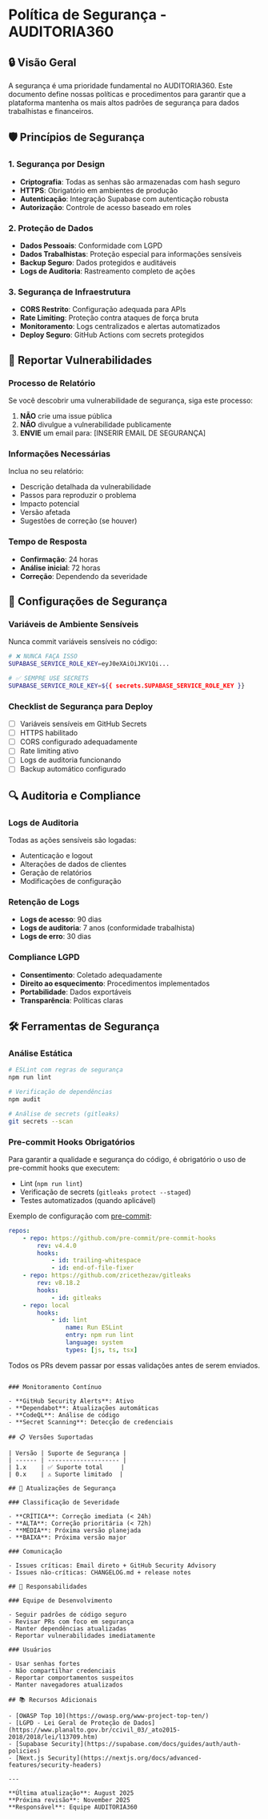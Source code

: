# Política de Segurança - AUDITORIA360

## 🔒 Visão Geral

A segurança é uma prioridade fundamental no AUDITORIA360. Este documento define nossas políticas e procedimentos para garantir que a plataforma mantenha os mais altos padrões de segurança para dados trabalhistas e financeiros.

## 🛡️ Princípios de Segurança

### 1. Segurança por Design

- **Criptografia**: Todas as senhas são armazenadas com hash seguro
- **HTTPS**: Obrigatório em ambientes de produção
- **Autenticação**: Integração Supabase com autenticação robusta
- **Autorização**: Controle de acesso baseado em roles

### 2. Proteção de Dados

- **Dados Pessoais**: Conformidade com LGPD
- **Dados Trabalhistas**: Proteção especial para informações sensíveis
- **Backup Seguro**: Dados protegidos e auditáveis
- **Logs de Auditoria**: Rastreamento completo de ações

### 3. Segurança de Infraestrutura

- **CORS Restrito**: Configuração adequada para APIs
- **Rate Limiting**: Proteção contra ataques de força bruta
- **Monitoramento**: Logs centralizados e alertas automatizados
- **Deploy Seguro**: GitHub Actions com secrets protegidos

## 🚨 Reportar Vulnerabilidades

### Processo de Relatório

Se você descobrir uma vulnerabilidade de segurança, siga este processo:

1. **NÃO** crie uma issue pública
2. **NÃO** divulgue a vulnerabilidade publicamente
3. **ENVIE** um email para: [INSERIR EMAIL DE SEGURANÇA]

### Informações Necessárias

Inclua no seu relatório:

- Descrição detalhada da vulnerabilidade
- Passos para reproduzir o problema
- Impacto potencial
- Versão afetada
- Sugestões de correção (se houver)

### Tempo de Resposta

- **Confirmação**: 24 horas
- **Análise inicial**: 72 horas
- **Correção**: Dependendo da severidade

## 🔐 Configurações de Segurança

### Variáveis de Ambiente Sensíveis

Nunca commit variáveis sensíveis no código:

```bash
# ❌ NUNCA FAÇA ISSO
SUPABASE_SERVICE_ROLE_KEY=eyJ0eXAiOiJKV1Qi...

# ✅ SEMPRE USE SECRETS
SUPABASE_SERVICE_ROLE_KEY=${{ secrets.SUPABASE_SERVICE_ROLE_KEY }}
```

### Checklist de Segurança para Deploy

- [ ] Variáveis sensíveis em GitHub Secrets
- [ ] HTTPS habilitado
- [ ] CORS configurado adequadamente
- [ ] Rate limiting ativo
- [ ] Logs de auditoria funcionando
- [ ] Backup automático configurado

## 🔍 Auditoria e Compliance

### Logs de Auditoria

Todas as ações sensíveis são logadas:

- Autenticação e logout
- Alterações de dados de clientes
- Geração de relatórios
- Modificações de configuração

### Retenção de Logs

- **Logs de acesso**: 90 dias
- **Logs de auditoria**: 7 anos (conformidade trabalhista)
- **Logs de erro**: 30 dias

### Compliance LGPD

- **Consentimento**: Coletado adequadamente
- **Direito ao esquecimento**: Procedimentos implementados
- **Portabilidade**: Dados exportáveis
- **Transparência**: Políticas claras

## 🛠️ Ferramentas de Segurança

### Análise Estática

```bash
# ESLint com regras de segurança
npm run lint

# Verificação de dependências
npm audit

# Análise de secrets (gitleaks)
git secrets --scan
```

### Pre-commit Hooks Obrigatórios

Para garantir a qualidade e segurança do código, é obrigatório o uso de pre-commit hooks que executem:

- Lint (`npm run lint`)
- Verificação de secrets (`gitleaks protect --staged`)
- Testes automatizados (quando aplicável)

Exemplo de configuração com [pre-commit](https://pre-commit.com/):

```yaml
repos:
	- repo: https://github.com/pre-commit/pre-commit-hooks
		rev: v4.4.0
		hooks:
			- id: trailing-whitespace
			- id: end-of-file-fixer
	- repo: https://github.com/zricethezav/gitleaks
		rev: v8.18.2
		hooks:
			- id: gitleaks
	- repo: local
		hooks:
			- id: lint
				name: Run ESLint
				entry: npm run lint
				language: system
				types: [js, ts, tsx]
```

Todos os PRs devem passar por essas validações antes de serem enviados.
```

### Monitoramento Contínuo

- **GitHub Security Alerts**: Ativo
- **Dependabot**: Atualizações automáticas
- **CodeQL**: Análise de código
- **Secret Scanning**: Detecção de credenciais

## 📋 Versões Suportadas

| Versão | Suporte de Segurança |
| ------ | -------------------- |
| 1.x    | ✅ Suporte total     |
| 0.x    | ⚠️ Suporte limitado  |

## 🔄 Atualizações de Segurança

### Classificação de Severidade

- **CRÍTICA**: Correção imediata (< 24h)
- **ALTA**: Correção prioritária (< 72h)
- **MÉDIA**: Próxima versão planejada
- **BAIXA**: Próxima versão major

### Comunicação

- Issues críticas: Email direto + GitHub Security Advisory
- Issues não-críticas: CHANGELOG.md + release notes

## 🤝 Responsabilidades

### Equipe de Desenvolvimento

- Seguir padrões de código seguro
- Revisar PRs com foco em segurança
- Manter dependências atualizadas
- Reportar vulnerabilidades imediatamente

### Usuários

- Usar senhas fortes
- Não compartilhar credenciais
- Reportar comportamentos suspeitos
- Manter navegadores atualizados

## 📚 Recursos Adicionais

- [OWASP Top 10](https://owasp.org/www-project-top-ten/)
- [LGPD - Lei Geral de Proteção de Dados](https://www.planalto.gov.br/ccivil_03/_ato2015-2018/2018/lei/l13709.htm)
- [Supabase Security](https://supabase.com/docs/guides/auth/auth-policies)
- [Next.js Security](https://nextjs.org/docs/advanced-features/security-headers)

---

**Última atualização**: August 2025  
**Próxima revisão**: November 2025  
**Responsável**: Equipe AUDITORIA360
